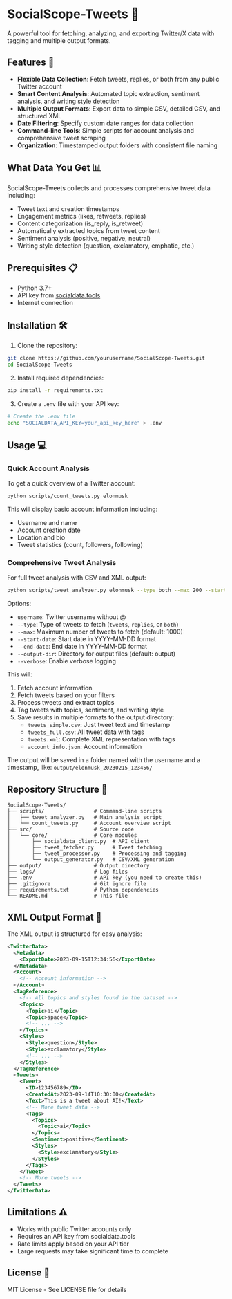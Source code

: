 # SocialScope-Tweets 🚀

A powerful tool for fetching, analyzing, and exporting Twitter/X data with tagging and multiple output formats.

## Features 🎯

* **Flexible Data Collection**: Fetch tweets, replies, or both from any public Twitter account
* **Smart Content Analysis**: Automated topic extraction, sentiment analysis, and writing style detection
* **Multiple Output Formats**: Export data to simple CSV, detailed CSV, and structured XML
* **Date Filtering**: Specify custom date ranges for data collection
* **Command-line Tools**: Simple scripts for account analysis and comprehensive tweet scraping
* **Organization**: Timestamped output folders with consistent file naming

## What Data You Get 📊

SocialScope-Tweets collects and processes comprehensive tweet data including:

* Tweet text and creation timestamps
* Engagement metrics (likes, retweets, replies)
* Content categorization (is_reply, is_retweet)
* Automatically extracted topics from tweet content
* Sentiment analysis (positive, negative, neutral)
* Writing style detection (question, exclamatory, emphatic, etc.)

## Prerequisites 📋

* Python 3.7+
* API key from [socialdata.tools](https://socialdata.tools)
* Internet connection

## Installation 🛠️

1. Clone the repository:
```bash
git clone https://github.com/yourusername/SocialScope-Tweets.git
cd SocialScope-Tweets
```

2. Install required dependencies:
```bash
pip install -r requirements.txt
```

3. Create a `.env` file with your API key:
```bash
# Create the .env file
echo "SOCIALDATA_API_KEY=your_api_key_here" > .env
```

## Usage 💻

### Quick Account Analysis

To get a quick overview of a Twitter account:

```bash
python scripts/count_tweets.py elonmusk
```

This will display basic account information including:
- Username and name
- Account creation date
- Location and bio
- Tweet statistics (count, followers, following)

### Comprehensive Tweet Analysis

For full tweet analysis with CSV and XML output:

```bash
python scripts/tweet_analyzer.py elonmusk --type both --max 200 --start-date 2023-01-01 --end-date 2023-12-31
```

Options:
- `username`: Twitter username without @
- `--type`: Type of tweets to fetch (`tweets`, `replies`, or `both`)
- `--max`: Maximum number of tweets to fetch (default: 1000)
- `--start-date`: Start date in YYYY-MM-DD format
- `--end-date`: End date in YYYY-MM-DD format
- `--output-dir`: Directory for output files (default: output)
- `--verbose`: Enable verbose logging

This will:
1. Fetch account information
2. Fetch tweets based on your filters
3. Process tweets and extract topics
4. Tag tweets with topics, sentiment, and writing style
5. Save results in multiple formats to the output directory:
   - `tweets_simple.csv`: Just tweet text and timestamp
   - `tweets_full.csv`: All tweet data with tags
   - `tweets.xml`: Complete XML representation with tags
   - `account_info.json`: Account information

The output will be saved in a folder named with the username and a timestamp, like: `output/elonmusk_20230215_123456/`

## Repository Structure 📁

```
SocialScope-Tweets/
├── scripts/                # Command-line scripts
│   ├── tweet_analyzer.py   # Main analysis script
│   └── count_tweets.py     # Account overview script
├── src/                    # Source code
│   └── core/               # Core modules
│       ├── socialdata_client.py  # API client
│       ├── tweet_fetcher.py      # Tweet fetching
│       ├── tweet_processor.py    # Processing and tagging
│       └── output_generator.py   # CSV/XML generation
├── output/                 # Output directory
├── logs/                   # Log files
├── .env                    # API key (you need to create this)
├── .gitignore              # Git ignore file
├── requirements.txt        # Python dependencies
└── README.md               # This file
```

## XML Output Format 📄

The XML output is structured for easy analysis:

```xml
<TwitterData>
  <Metadata>
    <ExportDate>2023-09-15T12:34:56</ExportDate>
  </Metadata>
  <Account>
    <!-- Account information -->
  </Account>
  <TagReference>
    <!-- All topics and styles found in the dataset -->
    <Topics>
      <Topic>ai</Topic>
      <Topic>space</Topic>
      <!-- ... -->
    </Topics>
    <Styles>
      <Style>question</Style>
      <Style>exclamatory</Style>
      <!-- ... -->
    </Styles>
  </TagReference>
  <Tweets>
    <Tweet>
      <ID>123456789</ID>
      <CreatedAt>2023-09-14T10:30:00</CreatedAt>
      <Text>This is a tweet about AI!</Text>
      <!-- More tweet data -->
      <Tags>
        <Topics>
          <Topic>ai</Topic>
        </Topics>
        <Sentiment>positive</Sentiment>
        <Styles>
          <Style>exclamatory</Style>
        </Styles>
      </Tags>
    </Tweet>
    <!-- More tweets -->
  </Tweets>
</TwitterData>
```

## Limitations ⚠️

* Works with public Twitter accounts only
* Requires an API key from socialdata.tools
* Rate limits apply based on your API tier
* Large requests may take significant time to complete

## License 📝

MIT License - See LICENSE file for details
